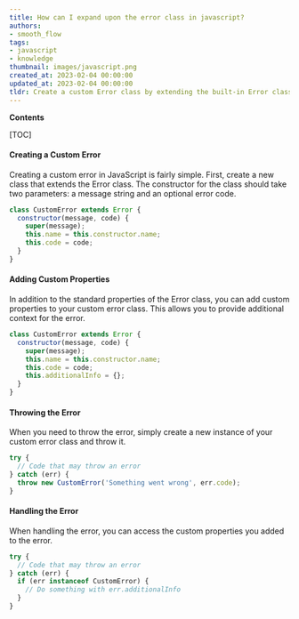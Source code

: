 ```yaml
---
title: How can I expand upon the error class in javascript?
authors:
- smooth_flow
tags:
- javascript
- knowledge
thumbnail: images/javascript.png
created_at: 2023-02-04 00:00:00
updated_at: 2023-02-04 00:00:00
tldr: Create a custom Error class by extending the built-in Error class and adding custom properties and methods.
---
```


**Contents**

[TOC]

#### Creating a Custom Error
Creating a custom error in JavaScript is fairly simple. First, create a new class that extends the Error class. The constructor for the class should take two parameters: a message string and an optional error code.

```js
class CustomError extends Error {
  constructor(message, code) {
    super(message);
    this.name = this.constructor.name;
    this.code = code;
  }
}
```

#### Adding Custom Properties
In addition to the standard properties of the Error class, you can add custom properties to your custom error class. This allows you to provide additional context for the error.

```js
class CustomError extends Error {
  constructor(message, code) {
    super(message);
    this.name = this.constructor.name;
    this.code = code;
    this.additionalInfo = {};
  }
}
```

#### Throwing the Error
When you need to throw the error, simply create a new instance of your custom error class and throw it.

```js
try {
  // Code that may throw an error
} catch (err) {
  throw new CustomError('Something went wrong', err.code);
}
```

#### Handling the Error
When handling the error, you can access the custom properties you added to the error.

```js
try {
  // Code that may throw an error
} catch (err) {
  if (err instanceof CustomError) {
    // Do something with err.additionalInfo
  }
}
```

